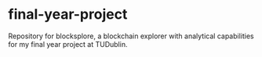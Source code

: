 # final-year-project
Repository for blocksplore, a blockchain explorer with analytical capabilities for my final year project at TUDublin.
